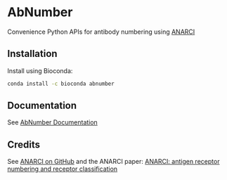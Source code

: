 # AbNumber

Convenience Python APIs for antibody numbering using [ANARCI](https://github.com/oxpig/ANARCI)

## Installation

Install using Bioconda:
```bash
conda install -c bioconda abnumber
```

## Documentation

See [AbNumber Documentation](https://abnumber.readthedocs.io/en/latest/)

## Credits

See [ANARCI on GitHub](https://github.com/oxpig/ANARCI) and the ANARCI paper: [ANARCI: antigen receptor numbering and receptor classification](https://doi.org/10.1093/bioinformatics/btv552)
